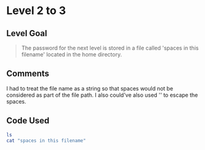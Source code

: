 # Level 2 to 3

## Level Goal
> The password for the next level is stored in a file called 'spaces in this filename' located in the home directory.

## Comments
I had to treat the file name as a string so that spaces would not be considered as part of the file path. I also could've also used '\' to escape the spaces.

Code Used
------
```bash
ls
cat "spaces in this filename"
```

